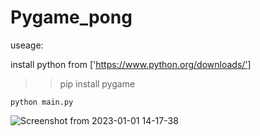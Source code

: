# Pygame_pong

useage:

install python from ['https://www.python.org/downloads/']

>> pip install pygame

```
python main.py
```


![Screenshot from 2023-01-01 14-17-38](https://user-images.githubusercontent.com/68957369/210165478-2617e876-234c-4d95-b9fd-8289f8973ba2.png)
